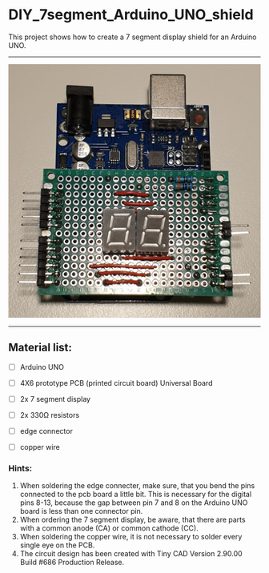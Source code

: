 # DIY_7segment_Arduino_UNO_shield

 
This project shows how to create a 7 segment display shield for an Arduino UNO.

***
![Picture](https://github.com/MarcDeepThought/DIY_7segment_Arduino_UNO_shield/blob/main/Media/03_Shield_with_Arduino.jpg)
*** 

## Material list:

- [ ] Arduino UNO
- [ ] 4X6 prototype PCB (printed circuit board) Universal Board
- [ ] 2x 7 segment display
- [ ] 2x 330Ω resistors
- [ ] edge connector
- [ ] copper wire


### Hints:
1. When soldering the edge connecter, make sure, that you bend the pins connected to the pcb board a little bit. This is necessary for the digital pins 8-13, because the gap between pin 7 and 8 on the Arduino UNO board is less than one connector pin.
2. When ordering the 7 segment display, be aware, that there are parts with a common anode (CA) or common cathode (CC).
3. When soldering the copper wire, it is not necessary to solder every single eye on the PCB.
4. The circuit design has been created with Tiny CAD Version 2.90.00 Build #686 Production Release.